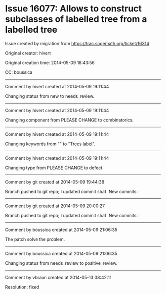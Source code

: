 # Issue 16077: Allows to construct subclasses of labelled tree from a labelled tree

Issue created by migration from https://trac.sagemath.org/ticket/16314

Original creator: hivert

Original creation time: 2014-05-09 18:43:56

CC:  boussica




---

Comment by hivert created at 2014-05-09 19:11:44

Changing status from new to needs_review.


---

Comment by hivert created at 2014-05-09 19:11:44

Changing component from PLEASE CHANGE to combinatorics.


---

Comment by hivert created at 2014-05-09 19:11:44

Changing keywords from "" to "Trees label".


---

Comment by hivert created at 2014-05-09 19:11:44

Changing type from PLEASE CHANGE to defect.


---

Comment by git created at 2014-05-09 19:44:38

Branch pushed to git repo; I updated commit sha1. New commits:


---

Comment by git created at 2014-05-09 20:00:27

Branch pushed to git repo; I updated commit sha1. New commits:


---

Comment by boussica created at 2014-05-09 21:06:35

The patch solve the problem.


---

Comment by boussica created at 2014-05-09 21:06:35

Changing status from needs_review to positive_review.


---

Comment by vbraun created at 2014-05-13 08:42:11

Resolution: fixed
